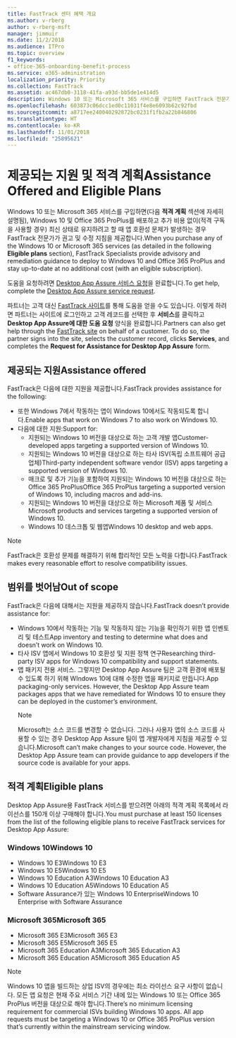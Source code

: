 ```yaml
---
title: FastTrack 센터 혜택 개요
ms.author: v-rberg
author: v-rberg-msft
manager: jimmuir
ms.date: 11/2/2018
ms.audience: ITPro
ms.topic: overview
f1_keywords:
- office-365-onboarding-benefit-process
ms.service: o365-administration
localization_priority: Priority
ms.collection: FastTrack
ms.assetid: ac467db0-3118-41fa-a93d-bb5de1e414d5
description: Windows 10 또는 Microsoft 365 서비스를 구입하면 FastTrack 전문가가 Windows 10 및 Office 365 ProPlus를 배포하고 추가 비용 없이(적격 구독을 사용할 경우) 최신 상태로 유지하기 위한 권고 및 수정 지침을 제공합니다.
ms.openlocfilehash: 603873c06dcc1ed0c11031f4e8e6093b62c92fbd
ms.sourcegitcommit: a8717ee240040292872bc0231f1fb2a22b846806
ms.translationtype: HT
ms.contentlocale: ko-KR
ms.lasthandoff: 11/01/2018
ms.locfileid: "25895621"
---
```

# <a name="assistance-offered-and-eligible-plans"></a><span data-ttu-id="63cf6-103">제공되는 지원 및 적격 계획</span><span class="sxs-lookup"><span data-stu-id="63cf6-103">Assistance Offered and Eligible Plans</span></span>   

<span data-ttu-id="63cf6-104">Windows 10 또는 Microsoft 365 서비스를 구입하면(다음 **적격 계획** 섹션에 자세히 설명됨), Windows 10 및 Office 365 ProPlus를 배포하고 추가 비용 없이(적격 구독을 사용할 경우) 최신 상태로 유지하려고 할 때 앱 호환성 문제가 발생하는 경우 FastTrack 전문가가 권고 및 수정 지침을 제공합니다.</span><span class="sxs-lookup"><span data-stu-id="63cf6-104">When you purchase any of the Windows 10 or Microsoft 365 services (as detailed in the following **Eligible plans** section), FastTrack Specialists provide advisory and remediation guidance to deploy to Windows 10 and Office 365 ProPlus and stay up-to-date at no additional cost (with an eligible subscription).</span></span>

<span data-ttu-id="63cf6-105">도움을 요청하려면 [Desktop App Assure 서비스 요청](https://go.microsoft.com/fwlink/?linkid=2022721)을 완료합니다.</span><span class="sxs-lookup"><span data-stu-id="63cf6-105">To get help, complete the [Desktop App Assure service request](https://go.microsoft.com/fwlink/?linkid=2022721).</span></span>

<span data-ttu-id="63cf6-p101">파트너는 고객 대신 [FastTrack 사이트](https://go.microsoft.com/fwlink/?linkid=780698)를 통해 도움을 얻을 수도 있습니다. 이렇게 하려면 파트너는 사이트에 로그인하고 고객 레코드를 선택한 후 **서비스**를 클릭하고 **Desktop App Assure에 대한 도움 요청** 양식을 완료합니다.</span><span class="sxs-lookup"><span data-stu-id="63cf6-p101">Partners can also get help through the [FastTrack site](https://go.microsoft.com/fwlink/?linkid=780698) on behalf of a customer. To do so, the partner signs into the site, selects the customer record, clicks **Services**, and completes the **Request for Assistance for Desktop App Assure** form.</span></span>

## <a name="assistance-offered"></a><span data-ttu-id="63cf6-108">제공되는 지원</span><span class="sxs-lookup"><span data-stu-id="63cf6-108">Assistance offered</span></span>

<span data-ttu-id="63cf6-109">FastTrack은 다음에 대한 지원을 제공합니다.</span><span class="sxs-lookup"><span data-stu-id="63cf6-109">FastTrack provides assistance for the following:</span></span>
- <span data-ttu-id="63cf6-110">또한 Windows 7에서 작동하는 앱이 Windows 10에서도 작동되도록 합니다.</span><span class="sxs-lookup"><span data-stu-id="63cf6-110">Enable apps that work on Windows 7 to also work on Windows 10.</span></span>
- <span data-ttu-id="63cf6-111">다음에 대한 지원:</span><span class="sxs-lookup"><span data-stu-id="63cf6-111">Support for:</span></span>
    - <span data-ttu-id="63cf6-112">지원되는 Windows 10 버전을 대상으로 하는 고객 개발 앱</span><span class="sxs-lookup"><span data-stu-id="63cf6-112">Customer-developed apps targeting a supported version of Windows 10.</span></span>
    - <span data-ttu-id="63cf6-113">지원되는 Windows 10 버전을 대상으로 하는 타사 ISV(독립 소프트웨어 공급업체)</span><span class="sxs-lookup"><span data-stu-id="63cf6-113">Third-party independent software vendor (ISV) apps targeting a supported version of Windows 10.</span></span>
    - <span data-ttu-id="63cf6-114">매크로 및 추가 기능을 포함하여 지원되는 Windows 10 버전을 대상으로 하는 Office 365 ProPlus</span><span class="sxs-lookup"><span data-stu-id="63cf6-114">Office 365 ProPlus targeting a supported version of Windows 10, including macros and add-ins.</span></span>
    - <span data-ttu-id="63cf6-115">지원되는 Windows 10 버전을 대상으로 하는 Microsoft 제품 및 서비스</span><span class="sxs-lookup"><span data-stu-id="63cf6-115">Microsoft products and services targeting a supported version of Windows 10.</span></span>
    - <span data-ttu-id="63cf6-116">Windows 10 데스크톱 및 웹앱</span><span class="sxs-lookup"><span data-stu-id="63cf6-116">Windows 10 desktop and web apps.</span></span>
> [!NOTE]
> <span data-ttu-id="63cf6-117">FastTrack은 호환성 문제를 해결하기 위해 합리적인 모든 노력을 다합니다.</span><span class="sxs-lookup"><span data-stu-id="63cf6-117">FastTrack makes every reasonable effort to resolve compatibility issues.</span></span> 

## <a name="out-of-scope"></a><span data-ttu-id="63cf6-118">범위를 벗어남</span><span class="sxs-lookup"><span data-stu-id="63cf6-118">Out of scope</span></span>

<span data-ttu-id="63cf6-119">FastTrack은 다음에 대해서는 지원을 제공하지 않습니다.</span><span class="sxs-lookup"><span data-stu-id="63cf6-119">FastTrack doesn’t provide assistance for:</span></span>
- <span data-ttu-id="63cf6-120">Windows 10에서 작동하는 기능 및 작동하지 않는 기능을 확인하기 위한 앱 인벤토리 및 테스트</span><span class="sxs-lookup"><span data-stu-id="63cf6-120">App inventory and testing to determine what does and doesn’t work on Windows 10.</span></span>
- <span data-ttu-id="63cf6-121">타사 ISV 앱에서 Windows 10 호환성 및 지원 정책 연구</span><span class="sxs-lookup"><span data-stu-id="63cf6-121">Researching third-party ISV apps for Windows 10 compatibility and support statements.</span></span>
- <span data-ttu-id="63cf6-p102">앱 패키지 전용 서비스. 그렇지만 Desktop App Assure 팀은 고객 환경에 배포될 수 있도록 하기 위해 WIndows 10에 대해 수정한 앱을 패키지로 만듭니다.</span><span class="sxs-lookup"><span data-stu-id="63cf6-p102">App packaging-only services. However, the Desktop App Assure team packages apps that we have remediated for Windows 10 to ensure they can be deployed in the customer’s environment.</span></span>
    > [!NOTE]
    > <span data-ttu-id="63cf6-p103">Microsoft는 소스 코드를 변경할 수 없습니다. 그러나 사용자 앱의 소스 코드를 사용할 수 있는 경우 Desktop App Assure 팀이 앱 개발자에게 지침을 제공할 수 있습니다.</span><span class="sxs-lookup"><span data-stu-id="63cf6-p103">Microsoft can’t make changes to your source code. However, the Desktop App Assure team can provide guidance to app developers if the source code is available for your apps.</span></span>

 
## <a name="eligible-plans"></a><span data-ttu-id="63cf6-126">적격 계획</span><span class="sxs-lookup"><span data-stu-id="63cf6-126">Eligible plans</span></span>

<span data-ttu-id="63cf6-127">Desktop App Assure용 FastTrack 서비스를 받으려면 아래의 적격 계획 목록에서 라이선스를 150개 이상 구매해야 합니다.</span><span class="sxs-lookup"><span data-stu-id="63cf6-127">You must purchase at least 150 licenses from the list of the following eligible plans to receive FastTrack services for Desktop App Assure:</span></span>

### <a name="windows-10"></a><span data-ttu-id="63cf6-128">Windows 10</span><span class="sxs-lookup"><span data-stu-id="63cf6-128">Windows 10</span></span>
- <span data-ttu-id="63cf6-129">Windows 10 E3</span><span class="sxs-lookup"><span data-stu-id="63cf6-129">Windows 10 E3</span></span>
- <span data-ttu-id="63cf6-130">Windows 10 E5</span><span class="sxs-lookup"><span data-stu-id="63cf6-130">Windows 10 E5</span></span>
- <span data-ttu-id="63cf6-131">Windows 10 Education A3</span><span class="sxs-lookup"><span data-stu-id="63cf6-131">Windows 10 Education A3</span></span>
- <span data-ttu-id="63cf6-132">Windows 10 Education A5</span><span class="sxs-lookup"><span data-stu-id="63cf6-132">Windows 10 Education A5</span></span> 
- <span data-ttu-id="63cf6-133">Software Assurance가 있는 Windows 10 Enterprise</span><span class="sxs-lookup"><span data-stu-id="63cf6-133">Windows 10 Enterprise with Software Assurance</span></span>

### <a name="microsoft-365"></a><span data-ttu-id="63cf6-134">Microsoft 365</span><span class="sxs-lookup"><span data-stu-id="63cf6-134">Microsoft 365</span></span>
- <span data-ttu-id="63cf6-135">Microsoft 365 E3</span><span class="sxs-lookup"><span data-stu-id="63cf6-135">Microsoft 365 E3</span></span>
- <span data-ttu-id="63cf6-136">Microsoft 365 E5</span><span class="sxs-lookup"><span data-stu-id="63cf6-136">Microsoft 365 E5</span></span>
- <span data-ttu-id="63cf6-137">Microsoft 365 Education A3</span><span class="sxs-lookup"><span data-stu-id="63cf6-137">Microsoft 365 Education A3</span></span>
- <span data-ttu-id="63cf6-138">Microsoft 365 Education A5</span><span class="sxs-lookup"><span data-stu-id="63cf6-138">Microsoft 365 Education A5</span></span>

> [!NOTE]
> <span data-ttu-id="63cf6-p104">Windows 10 앱을 빌드하는 상업 ISV의 경우에는 최소 라이선스 요구 사항이 없습니다. 모든 앱 요청은 현재 주요 서비스 기간 내에 있는 Windows 10 또는 Office 365 ProPlus 버전을 대상으로 해야 합니다.</span><span class="sxs-lookup"><span data-stu-id="63cf6-p104">There’s no minimum licensing requirement for commercial ISVs building Windows 10 apps. All app requests must be targeting a Windows 10 or Office 365 ProPlus version that’s currently within the mainstream servicing window.</span></span> 
